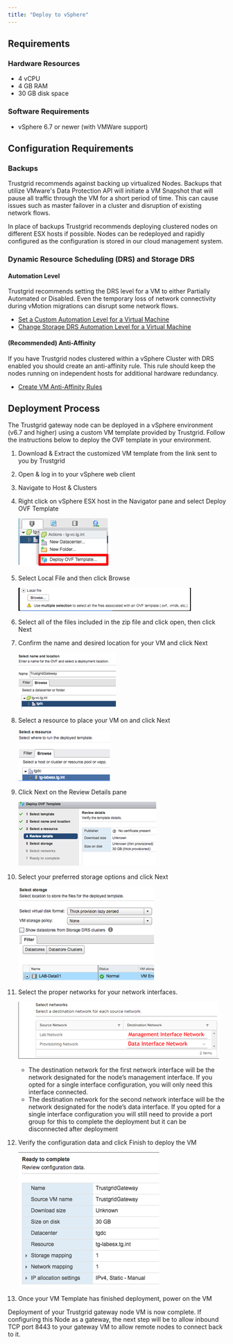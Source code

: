 ```yaml
---
title: "Deploy to vSphere"
---
```


## Requirements

### Hardware Resources

* 4 vCPU
* 4 GB RAM
* 30 GB disk space

### Software Requirements

* vSphere 6.7 or newer (with VMWare support)

## Configuration Requirements

### Backups

Trustgrid recommends against backing up virtualized Nodes.  Backups that utilize VMware's Data Protection API will initiate a VM Snapshot that will pause all traffic through the VM for a short period of time.  This can cause issues such as master failover in a cluster and disruption of existing network flows.

In place of backups Trustgrid recommends deploying clustered nodes on different ESX hosts if possible. Nodes can be redeployed and rapidly configured as the configuration is stored in our cloud management system.

### Dynamic Resource Scheduling (DRS) and Storage DRS

#### Automation Level

Trustgrid recommends setting the DRS level for a VM to either Partially Automated or Disabled.  Even the temporary loss of network connectivity during vMotion migrations can disrupt some network flows.

* [Set a Custom Automation Level for a Virtual Machine](https://docs.vmware.com/en/VMware-vSphere/6.5/com.vmware.vsphere.resmgmt.doc/GUID-C21C0609-923B-46FB-920C-887F00DBCAB9.html)
* [Change Storage DRS Automation Level for a Virtual Machine](https://docs.vmware.com/en/VMware-vSphere/6.7/com.vmware.vsphere.resmgmt.doc/GUID-B560341B-B377-4FA7-BF3B-98A4788AAE3A.html)

#### (Recommended) Anti-Affinity

If you have Trustgrid nodes clustered within a vSphere Cluster with DRS enabled you should create an anti-affinity rule.  This rule should keep the nodes running on independent hosts for additional hardware redundancy.

* [Create VM Anti-Affinity Rules](https://docs.vmware.com/en/VMware-vSphere/6.7/com.vmware.vsphere.resmgmt.doc/GUID-FBE46165-065C-48C2-B775-7ADA87FF9A20.html#GUID-FBE46165-065C-48C2-B775-7ADA87FF9A20)

## Deployment Process

The Trustgrid gateway node can be deployed in a vSphere environment (v6.7 and higher) using a custom VM template provided by Trustgrid.  Follow the instructions below to deploy the OVF template in your environment.

1. Download & Extract the customized VM template from the link sent to you by Trustgrid
1. Open & log in to your vSphere web client
1. Navigate to Host & Clusters

1. Right click on vSphere ESX host in the Navigator pane and select Deploy OVF Template

	![img](deploy-ovf-template.png)

1. Select Local File and then click Browse 

	![img](browse-local-file.png)

1. Select all of the files included in the zip file and click open, then click Next

1. Confirm the name and desired location for your VM and click Next

	![img](name-vm.png)

1. Select a resource to place your VM on and click Next

	![img](select-resource.png)

1. Click Next on the Review Details pane

	![img](review-details.png)

1. Select your preferred storage options and click Next

	![img](select-storage.png)

1. Select the proper networks for your network interfaces. 

	![img](select-networks.png)

	* The destination network for the first network interface will be the network designated for the node’s management interface. If you opted for a single interface configuration, you will only need this interface connected.
	* The destination network for the second network interface will be the network designated for the node’s data interface. If you opted for a single interface configuration you will still need to provide a port group for this to complete the deployment but it can be disconnected after deployment

1. Verify the configuration data and click Finish to deploy the VM

	![img](complete.png)

1. Once your VM Template has finished deployment, power on the VM

Deployment of your Trustgrid gateway node VM is now complete.  If configuring this Node as a gateway, the next step will be to allow inbound TCP port 8443 to your gateway VM to allow remote nodes to connect back to it.

